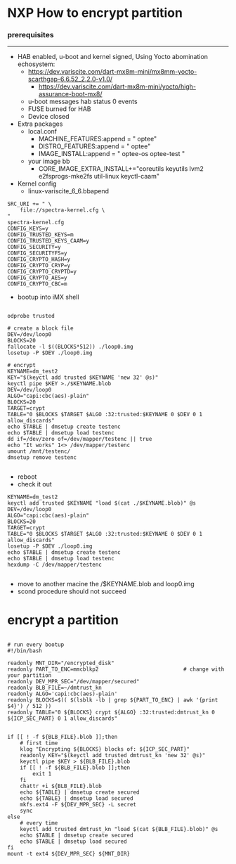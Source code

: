 
# NXP How to encrypt partition

### prerequisites
-- --

* HAB enabled, u-boot and kernel signed, Using Yocto abomination echosystem: 
   * https://dev.variscite.com/dart-mx8m-mini/mx8mm-yocto-scarthgap-6.6.52_2.2.0-v1.0/
       * https://dev.variscite.com/dart-mx8m-mini/yocto/high-assurance-boot-mx8/
   * u-boot messages hab status 0 events  
   * FUSE burned for HAB
   * Device closed
* Extra packages
   * local.conf
      * MACHINE_FEATURES:append = " optee"  
      * DISTRO_FEATURES:append = " optee"
      * IMAGE_INSTALL:append = " optee-os optee-test "
   * your image bb
      * CORE_IMAGE_EXTRA_INSTALL+="coreutils keyutils lvm2 e2fsprogs-mke2fs util-linux keyctl-caam"
* Kernel config
   * linux-variscite_6_6.bbapend
```
SRC_URI += " \
    file://spectra-kernel.cfg \
"
spectra-kernel.cfg
CONFIG_KEYS=y
CONFIG_TRUSTED_KEYS=m
CONFIG_TRUSTED_KEYS_CAAM=y
CONFIG_SECURITY=y
CONFIG_SECURITYFS=y
CONFIG_CRYPTO_HASH=y
CONFIG_CRYPTO_CRYP=y
CONFIG_CRYPTO_CRYPTD=y
CONFIG_CRYPTO_AES=y
CONFIG_CRYPTO_CBC=m
```

*  bootup into iMX shell
```

odprobe trusted

# create a block file
DEV=/dev/loop0
BLOCKS=20
fallocate -l $((BLOCKS*512)) ./loop0.img
losetup -P $DEV ./loop0.img

# encrypt
KEYNAME=dm_test2
KEY="$(keyctl add trusted $KEYNAME 'new 32' @s)"
keyctl pipe $KEY >./$KEYNAME.blob
DEV=/dev/loop0
ALGO="capi:cbc(aes)-plain"
BLOCKS=20
TARGET=crypt
TABLE="0 $BLOCKS $TARGET $ALGO :32:trusted:$KEYNAME 0 $DEV 0 1 allow_discards"
echo $TABLE | dmsetup create testenc
echo $TABLE | dmsetup load testenc
dd if=/dev/zero of=/dev/mapper/testenc || true
echo "It works" 1<> /dev/mapper/testenc
umount /mnt/testenc/
dmsetup remove testenc


```
   * reboot
   * check it out 

```
KEYNAME=dm_test2
keyctl add trusted $KEYNAME "load $(cat ./$KEYNAME.blob)" @s
DEV=/dev/loop0
ALGO="capi:cbc(aes)-plain"
BLOCKS=20
TARGET=crypt
TABLE="0 $BLOCKS $TARGET $ALGO :32:trusted:$KEYNAME 0 $DEV 0 1 allow_discards"
losetup -P $DEV ./loop0.img
echo $TABLE | dmsetup create testenc
echo $TABLE | dmsetup load testenc
hexdump -C /dev/mapper/testenc


```
   * move to another macine the /$KEYNAME.blob and loop0.img
   * scond procedure should not succeed

# encrypt a partition

```

# run every bootup
#!/bin/bash

readonly MNT_DIR="/encrypted_disk"
readonly PART_TO_ENC=mmcblkp2  							# change with your partition
readonly DEV_MPR_SEC="/dev/mapper/secured"
readonly BLB_FILE=~/dmtrust_kn
readonly ALGO='capi:cbc(aes)-plain'
readonly BLOCKS=$(( $(lsblk -lb | grep ${PART_TO_ENC} | awk '{print $4}') / 512 ))
readonly TABLE="0 ${BLOCKS} crypt ${ALGO} :32:trusted:dmtrust_kn 0 ${ICP_SEC_PART} 0 1 allow_discards"


if [[ ! -f ${BLB_FILE}.blob ]];then
	# first time
    klog "Encrypting ${BLOCKS} blocks of: ${ICP_SEC_PART}"
    readonly KEY="$(keyctl add trusted dmtrust_kn 'new 32' @s)"
    keyctl pipe $KEY > ${BLB_FILE}.blob
    if [[ ! -f ${BLB_FILE}.blob ]];then
        exit 1
    fi
    chattr +i ${BLB_FILE}.blob
    echo ${TABLE} | dmsetup create secured
    echo ${TABLE} | dmsetup load secured
    mkfs.ext4 -F ${DEV_MPR_SEC} -L secret
    sync
else
	# every time
    keyctl add trusted dmtrust_kn "load $(cat ${BLB_FILE}.blob)" @s
    echo $TABLE | dmsetup create secured
    echo $TABLE | dmsetup load secured
fi
mount -t ext4 ${DEV_MPR_SEC} ${MNT_DIR}



```
   

